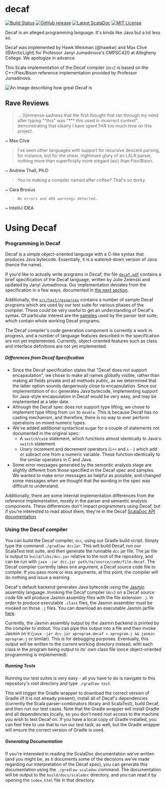 decaf
=====

[![Build Status](https://travis-ci.org/hawkw/decaf.svg)](https://travis-ci.org/hawkw/decaf) [![GitHub release](https://img.shields.io/github/release/hawkw/decaf.svg?style=flat)](https://github.com/hawkw/decaf/releases) [![Latest ScalaDoc](https://img.shields.io/badge/scaladoc-latest-brightgreen.svg?style=flat)](https://hawkw.github.io/decaf/scaladoc/index.html) [![MIT License](https://img.shields.io/badge/license-MIT-blue.svg?style=flat)](LICENSE)

Decaf is an alleged programming language. It's kinda like Java but a lot less so.

Decaf was implemented by Hawk Weisman (@hawkw) and Max Clive (@ArcticLight) for Professor Janyl Jumadinova's CMPSC420 at Allegheny College. We apologize in advance.

This Scala implementation of the Decaf compiler (`dcc`) is based on the C++/Flex/Bison reference implementation provided by Professor Jumadinova.

![An image describing how great Decaf is](http://4.bp.blogspot.com/_QonjXrwiEbY/SfYav8aEppI/AAAAAAAAJz8/qphPXYzKWEc/s400/decaf-coffee.jpg)

Rave Reviews
-----------

> ... [I]mmense sadness that the first thought that ran through my mind after typing "^this" was "*** this used in incorrect context", demonstrating that clearly I have spent FAR too much time on this project.

~ Max Clive


> I've seen other languages with support for recursive descent parsing, for instance, but for the shear, nightmare glory of an LALR parser, nothing more than superficially more elegant (sic) than Flex/Bison.

~ Andrew Thall, Ph.D


> You're making a compiler named after coffee? That's so dorky.

~ Cara Brosius

> `No errors and 468 warnings detected.`

~ IntelliJ IDEA

Using Decaf
===========

### Programming in Decaf

Decaf is a simple object-oriented language with a C-like syntax that produces Java bytecode. Essentially, it is a watered-down version of Java (hence the name). 

If you'd like to actually write programs in Decaf, the file [`decaf.pdf`](decaf.pdf) contains a brief specification of the Decaf language, written by Julie Zelenski and updated by Janyl Jumadinova. Our implementation deviates from the specification in a few ways, documented in [the next section](https://github.com/hawkw/decaf#differences-from-decaf-specification). 

Additionally, the [`src/test/resources`](src/test/resources) contains a number of sample Decaf programs which are used by our test suite for various phases of the compiler. These could be very useful to get an understanding of Decaf's syntax. Of particular interest are the [samples](src/test/resources/lab3-samples) used by the parser test suite, which contain whole working Decaf programs.

The Decaf compiler's code generation component is currently a work in progress, and a number of language features described in the specification are not yet implemented. Currently, object-oriented features such as class and interface definitions are not yet implemented.

##### Differences from Decaf Specification

+ Since the Decaf specification states that "Decaf does not support encapsulation", we chose to make all names globally visible, rather than making all fields private and all methods public, as we determined that the latter option sounds dangerously close to encapsulation. Since our implementation of `dcc` generates Java bytecode, implementing support for Java-style encapsulation in Decaf would be very easy, and may be implemented at a later date.
+ Although the Decaf spec does not support type lifting, we chose to implement type lifting from `int` to `double`. This is because Decaf has no casting mechanism, and therefore, there is no way to ever perform operations on mixed numeric types.
+ We've added additional syntactical sugar for a couple of statements not documented in the original spec:
  - A `switch`/`case` statement, which functions almost identically to Java's `switch` statement
  - Unary increment and decrement operators (`i++` and `i--`) which add or subract one from a numeric variable. These function identically to the similar operators in C and Java.
+ Some error messages generated by the semantic analysis stage are slightly different from those specified in the Decaf spec and samples. We wanted to make error messages as helpful as possible, and changed some messages when we thought that the wording in the spec was difficult to understand.

Additionally, there are some internal implementation differences from the reference implementation, mostly in the parser and semantic analysis components. These differences don't impact programmers using Decaf, but if you're interested to read about them, they're in the Decaf [ScalaDoc API documentation](https://github.com/hawkw/decaf#generating-documentation).

### Using the Decaf compiler

You can build the Decaf compiler, `dcc`, using our Gradle build script. Simply type the command `./gradlew dccJar`. This will build Decaf, run our ScalaTest test suite, and then generate the runnable `dcc` jar file. The jar file is output to `build/libs/dcc.jar` relative to the root of the repository, and can be run with `java -jar dcc.jar path/to/source/code/file.decaf`. The Decaf compiler currently takes one argument, a Decaf source code file to compile. If you pass more or less arguments, at this point, the compiler will do nothing and issue a warning.

Decaf's default backend generates Java bytecode using the [Jasmin](http://jasmin.sourceforge.net) assembly language. Invoking the Decaf compiler (`dcc`) on a Decaf source code file will produce Jasmin assembly files with the file extension `.j`. In order to produce executable `.class` files, the Jasmin assembler must be invoked on those `.j` files. You can download an executable Jasmin jarfile [here](http://sourceforge.net/projects/jasmin/files/).

Currently, the Jasmin assembly output by the Jasmin backend is printed by the compiler to stdout. You can pipe this output into a file and then invoke Jasmin on it (`java -jar dcc.jar aprogram.decaf > aprogram.j && jasmin aprogram.j` or similar). This is for debugging purposes. Eventually, this output will be written to the current working directory instead, with each class in the program being output to its' own class file (once object-oriented programming is implemented).

##### Running Tests 

Running our test suites is very easy - all you have to do is navigate to this repository's root directory and type `./gradlew test`. 

This will trigger the Gradle wrapper to download the correct version of Gradle (if it is not already present), install all of Decaf's dependencies (currently the Scala parser-combinators library and ScalaTest), build Decaf, and then run our test cases. Note that the Gradle wrapper will install Gradle and all dependencies locally, so you don't need root access to the machine you wish to test Decaf on. If you have a local copy of Gradle installed, you can feel free to use that to run our test task, as well, but the Gradle wrapper will ensure the correct version of Gradle is used.

##### Generating Documentation

If you're interested in reading the ScalaDoc documentation we've written (and you might be, as it documents some of the decisions we've made regarding our interpretation of the Decaf spec), you can generate this documentation using the `./gradlew scaladoc` command. The documentation will be output to the `build/docs/scaladoc` directory, and you can read it by opening the `index.html` file in that directory.

